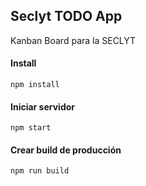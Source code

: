 
## Seclyt TODO App

Kanban Board para la SECLYT

#### Install

`npm install`

####  Iniciar servidor

`npm start`

#### Crear build de producción

`npm run build`